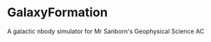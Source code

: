 GalaxyFormation
===============

A galactic nbody simulator for Mr Sanborn's Geophysical Science AC
